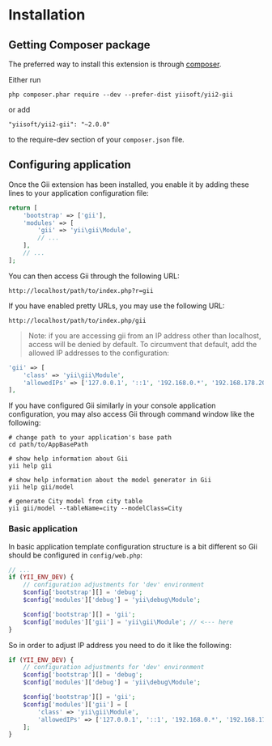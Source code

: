 Installation
============

## Getting Composer package

The preferred way to install this extension is through [composer](http://getcomposer.org/download/).

Either run

```
php composer.phar require --dev --prefer-dist yiisoft/yii2-gii
```

or add

```
"yiisoft/yii2-gii": "~2.0.0"
```

to the require-dev section of your `composer.json` file.


## Configuring application

Once the Gii extension has been installed, you enable it by adding these lines to your application configuration file:

```php
return [
    'bootstrap' => ['gii'],
    'modules' => [
        'gii' => 'yii\gii\Module',
        // ...
    ],
    // ...
];
```

You can then access Gii through the following URL:

```
http://localhost/path/to/index.php?r=gii
```

If you have enabled pretty URLs, you may use the following URL:

```
http://localhost/path/to/index.php/gii
```

> Note: if you are accessing gii from an IP address other than localhost, access will be denied by default.
> To circumvent that default, add the allowed IP addresses to the configuration:
>
```php
'gii' => [
    'class' => 'yii\gii\Module',
    'allowedIPs' => ['127.0.0.1', '::1', '192.168.0.*', '192.168.178.20'] // adjust this to your needs
],
```

If you have configured Gii similarly in your console application configuration, you may also access Gii through
command window like the following:

```
# change path to your application's base path
cd path/to/AppBasePath

# show help information about Gii
yii help gii

# show help information about the model generator in Gii
yii help gii/model

# generate City model from city table
yii gii/model --tableName=city --modelClass=City
```

### Basic application

In basic application template configuration structure is a bit different so Gii should be configured in
`config/web.php`:

```php
// ...
if (YII_ENV_DEV) {
    // configuration adjustments for 'dev' environment
    $config['bootstrap'][] = 'debug';
    $config['modules']['debug'] = 'yii\debug\Module';

    $config['bootstrap'][] = 'gii';
    $config['modules']['gii'] = 'yii\gii\Module'; // <--- here
}
```

So in order to adjust IP address you need to do it like the following:

```php
if (YII_ENV_DEV) {
    // configuration adjustments for 'dev' environment
    $config['bootstrap'][] = 'debug';
    $config['modules']['debug'] = 'yii\debug\Module';

    $config['bootstrap'][] = 'gii';
    $config['modules']['gii'] = [
        'class' => 'yii\gii\Module',
        'allowedIPs' => ['127.0.0.1', '::1', '192.168.0.*', '192.168.178.20'],
    ];
}
```
